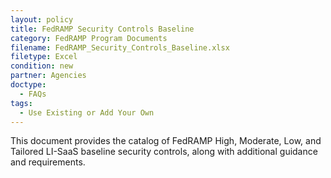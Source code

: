 ```yaml
---
layout: policy   
title: FedRAMP Security Controls Baseline
category: FedRAMP Program Documents
filename: FedRAMP_Security_Controls_Baseline.xlsx
filetype: Excel
condition: new
partner: Agencies
doctype:
  - FAQs
tags:
  - Use Existing or Add Your Own
---
```

This document provides the catalog of FedRAMP High, Moderate, Low, and Tailored LI-SaaS baseline security controls, along with additional guidance and requirements.
